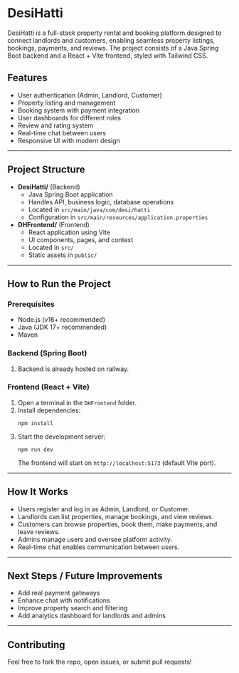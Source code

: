 # DesiHatti

DesiHatti is a full-stack property rental and booking platform designed to connect landlords and customers, enabling seamless property listings, bookings, payments, and reviews. The project consists of a Java Spring Boot backend and a React + Vite frontend, styled with Tailwind CSS.

## Features
- User authentication (Admin, Landlord, Customer)
- Property listing and management
- Booking system with payment integration
- User dashboards for different roles
- Review and rating system
- Real-time chat between users
- Responsive UI with modern design

---

## Project Structure
- **DesiHatti/** (Backend)
  - Java Spring Boot application
  - Handles API, business logic, database operations
  - Located in `src/main/java/com/desi/hatti`
  - Configuration in `src/main/resources/application.properties`
- **DHFrontend/** (Frontend)
  - React application using Vite
  - UI components, pages, and context
  - Located in `src/`
  - Static assets in `public/`

---

## How to Run the Project

### Prerequisites
- Node.js (v16+ recommended)
- Java (JDK 17+ recommended)
- Maven

### Backend (Spring Boot)
1. Backend is already hosted on railway.

### Frontend (React + Vite)
1. Open a terminal in the `DHFrontend` folder.
2. Install dependencies:
   ```
   npm install
   ```
3. Start the development server:
   ```
   npm run dev
   ```
   The frontend will start on `http://localhost:5173` (default Vite port).

---

## How It Works
- Users register and log in as Admin, Landlord, or Customer.
- Landlords can list properties, manage bookings, and view reviews.
- Customers can browse properties, book them, make payments, and leave reviews.
- Admins manage users and oversee platform activity.
- Real-time chat enables communication between users.

---

## Next Steps / Future Improvements
- Add real payment gateways
- Enhance chat with notifications
- Improve property search and filtering
- Add analytics dashboard for landlords and admins

---

## Contributing
Feel free to fork the repo, open issues, or submit pull requests!
